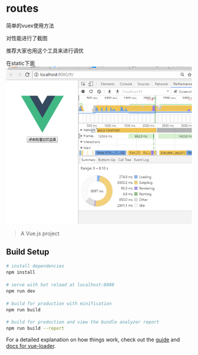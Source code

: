 # routes

简单的vuex使用方法


对性能进行了截图

推荐大家也用这个工具来进行调优

在static下面
![图片链接](https://github.com/yestodorrow/vuex/blob/master/static/time.png "optional title")

> A Vue.js project

## Build Setup

``` bash
# install dependencies
npm install

# serve with hot reload at localhost:8080
npm run dev

# build for production with minification
npm run build

# build for production and view the bundle analyzer report
npm run build --report
```

For a detailed explanation on how things work, check out the [guide](http://vuejs-templates.github.io/webpack/) and [docs for vue-loader](http://vuejs.github.io/vue-loader).
